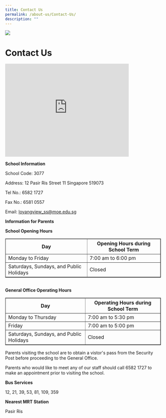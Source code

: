 ```yaml
---
title: Contact Us
permalink: /about-us/Contact-Us/
description: ""
---
```

![](/images/Banner.jpg)

Contact Us
==========
<iframe loading="lazy" allowfullscreen="" style="border:0;" height="300" width="400" src="https://www.google.com/maps/embed?pb=!1m18!1m12!1m3!1d3988.6830269077363!2d103.95465261475401!3d1.3668643990031073!2m3!1f0!2f0!3f0!3m2!1i1024!2i768!4f13.1!3m3!1m2!1s0x31da3dabb6d0905d%3A0x6884c64b011032c3!2sLoyang%20View%20Secondary%20School!5e0!3m2!1sen!2ssg!4v1677559384260!5m2!1sen!2ssg"></iframe>

**School Information**  

School Code: 3077

Address: 12 Pasir Ris Street 11 Singapore 519073

Tel No.: 6582 1727

Fax No.: 6581 0557

Email:&nbsp;[loyangview\_ss@moe.edu.sg](mailto:loyangview_ss@moe.edu.sg)

  

**Information for Parents**

**School Opening Hours**

<title>Table Example</title>
<table border="1">
		<tbody><tr>
				<th>Day</th>
				<th>Opening Hours during School Term</th>
		</tr>
		<tr>
				<td>Monday to Friday</td>
				<td> 7:00 am to 6:00 pm</td>
		</tr>
		<tr>
				<td>Saturdays, Sundays, and Public Holidays</td>
				<td>Closed</td>
		</tr>
	</tbody></table><title>Table Example</title><table>
		<tbody><tr>

</tr></tbody></table>

**General Office Operating Hours**
<table border="1">
        <tbody><tr>
            <th>Day</th>
            <th>Operating Hours during School Term</th>
        </tr>
        <tr>
            <td>Monday to Thursday</td>
            <td> 7:00 am to 5:30 pm</td>
        </tr>
        <tr>
            <td>Friday</td>
            <td>7:00 am to 5:00 pm </td>
        </tr>
        <tr>
            <td>Saturdays, Sundays, and Public Holidays</td>
            <td>Closed</td>
        </tr>
    </tbody></table>



Parents visiting the school are to obtain a vistor's pass from the Security Post before proceeding to the General Office.

Parents who would like to meet any of our staff should call 6582 1727 to make an appointment prior to visiting the school.


**Bus Services**

12, 21, 39, 53, 81, 109, 359

  

**Nearest MRT Station**

Pasir Ris
